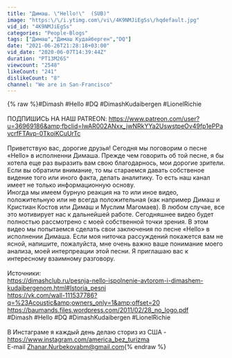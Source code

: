 ```yaml
---
title: "Димаш. \"Hello!\"  (SUB)"
image: "https:\/\/i.ytimg.com\/vi\/4K9NMJiEgSs\/hqdefault.jpg"
vid_id: "4K9NMJiEgSs"
categories: "People-Blogs"
tags: ["Димаш","Димаш Кудайберген","DQ"]
date: "2021-06-26T21:28:18+03:00"
vid_date: "2020-06-07T14:39:44Z"
duration: "PT13M26S"
viewcount: "2548"
likeCount: "241"
dislikeCount: "8"
channel: "We are in San-Francisco"
---
```

{% raw %}#Dimash #Hello #DQ #DimashKudaibergen #LionelRichie<br /><br />ПОДПИШИСЬ НА НАШ PATREON:  <a rel="nofollow" target="blank" href="https://www.patreon.com/user?u=36969186&amp;fbclid=IwAR002ANxx_jwNRkYYa2UswstpeOv49fp1ePPavcrfFTAvp-0TkoiKCuUrTc">https://www.patreon.com/user?u=36969186&amp;fbclid=IwAR002ANxx_jwNRkYYa2UswstpeOv49fp1ePPavcrfFTAvp-0TkoiKCuUrTc</a><br /><br />Приветствую вас, дорогие друзья! Сегодня мы поговорим о песне «Hello» в исполненни Димаша. Прежде чем говорить об той песне, я бы хотела еще раз выразить вам свою благодарнось, мои  дорогие зрители. Если вы обратили внимание, то мы стараемся давать собственое видение того или иного факта, делать аналитику. То есть наш канал имеет не только информационную основу. <br />Иногда мы имеем бурную реакция на то или иное видео, положительную или не всегда положительная (как например Димаш и Кристиан Костов или Димаш и Муслим Магомаев). В любом случае, все это мотивирует нас к дальнейшей работе. Сегодняшнее видео будет полностью рассмотрено с моей собственной точки зрения. В этом видео мы попытаемся сделать свои заключения по песне «Hello» в исполнении Димаша. Если моя ниточка рассуждений покажется вам не ясной, напишите, пожалуйста, мне очень важно ваше понимание моего анализа, моей интерпреации этой песни. Я приглашаю вас к интересному взаимному разговору.<br /><br />Источники:<br /><a rel="nofollow" target="blank" href="https://dimashclub.ru/pesnja-nello-ispolnenie-avtorom-i-dimashem-kudajbergenom.html#Istoria_pesni">https://dimashclub.ru/pesnja-nello-ispolnenie-avtorom-i-dimashem-kudajbergenom.html#Istoria_pesni</a><br /><a rel="nofollow" target="blank" href="https://vk.com/wall-111537786?q=%23Acoustic&amp;owners_only=1&amp;offset=20">https://vk.com/wall-111537786?q=%23Acoustic&amp;owners_only=1&amp;offset=20</a><br /><a rel="nofollow" target="blank" href="https://baumands.files.wordpress.com/2011/02/28_no_logo.pdf">https://baumands.files.wordpress.com/2011/02/28_no_logo.pdf</a><br />#Dimash #Hello #DQ #DimashKudaibergen #LionelRichie<br /><br />В Инстаграме я каждый день делаю сториз из США - <a rel="nofollow" target="blank" href="https://www.instagram.com/america_bez_turizma">https://www.instagram.com/america_bez_turizma</a> <br />E-mail Zhanar.Nurbekovabm@gmail.com{% endraw %}
